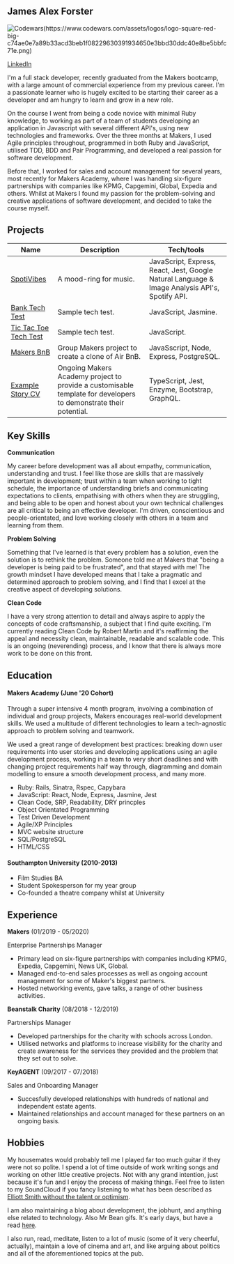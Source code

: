 ## James Alex Forster
![Codewars(https://www.codewars.com/assets/logos/logo-square-red-big-c74ae0e7a89b33acd3beb1f08229630391934650e3bbd30ddc40e8be5bbfc71e.png)](https://www.codewars.com/users/JJzz) 

[LinkedIn](https://www.linkedin.com/in/james-forster-170723104/)

I'm a full stack developer, recently graduated from the Makers bootcamp, with a large amount of commercial experience from my previous career. I'm a passionate learner who is hugely excited to be starting their career as a developer and am hungry to learn and grow in a new role.

On the course I went from being a code novice with minimal Ruby knowledge, to working as part of a team of students developing an application in Javascript with several different API's, using new technologies and frameworks. Over the three months at Makers, I used Agile principles throughout, programmed in both Ruby and JavaScript, utilised TDD, BDD and Pair Programming, and developed a real passion for software development.

Before that, I worked for sales and account management for several years, most recently for Makers Academy, where I was handling six-figure partnerships with companies like KPMG, Capgemini, Global, Expedia and others. Whilst at Makers I found my passion for the problem-solving and creative applications of software development, and decided to take the course myself. 

## Projects
| Name                         | Description            | Tech/tools        |
| ---------------------------- | -----------------      | ----------------- |
| [SpotiVibes](https://www.spotivibes.surge.sh)             | A mood-ring for music. | JavaScript, Express, React, Jest, Google Natural Language & Image Analysis API's, Spotify API. |
| [Bank Tech Test](https://github.com/jamesAforster/bankTechTest) | Sample tech test. | JavaScript, Jasmine.     |
| [Tic Tac Toe Tech Test](https://github.com/jamesAforster/ticTacToeTechTest) | Sample tech test. | JavaScript. |
| [Makers BnB](https://github.com/jamesAforster/Makersbnb) | Group Makers project to create a clone of Air BnB. | JavaSscript, Node, Express, PostgreSQL. |
| [Example Story CV](https://github.com/makersacademy/example-story-website)| Ongoing Makers Academy project to provide a customisable template for developers to demonstrate their potential. | TypeScript, Jest, Enzyme, Bootstrap, GraphQL. |


## Key Skills
**Communication**

My career before development was all about empathy, communication, understanding and trust. I feel like those are skills that are massively important in development; trust within a team when working to tight schedule, the importance of understanding briefs and communicating expectations to clients, empathising with others when they are struggling, and being able to be open and honest about your own technical challenges are all critical to being an effective developer. 
I'm driven, conscientious and people-orientated, and love working closely with others in a team and learning from them. 

**Problem Solving**

Something that I've learned is that every problem has a solution, even the solution is to rethink the problem. Someone told me at Makers that "being a developer is being paid to be frustrated", and that stayed with me! The growth mindset I have developed means that I take a pragmatic and determined approach to problem solving, and I find that I excel at the creative aspect of developing solutions. 

**Clean Code**

I have a very strong attention to detail and always aspire to apply the concepts of code craftsmanship, a subject that I find quite exciting. I'm currently reading Clean Code by Robert Martin and it's reaffirming the appeal and necessity clean, maintainable, readable and scalable code. This is an ongoing (neverending) process, and I know that there is always more work to be done on this front.

## Education
#### Makers Academy (June '20 Cohort)
Through a super intensive 4 month program, involving a combination of individual and group projects, Makers encourages real-world development skills. We used a multitude of different technologies to learn a tech-agnostic approach to problem solving and teamwork.

We used a great range of development best practices: breaking down user requirements into user stories and developing applications using an agile development process, working in a team to very short deadlines and with changing project requirements half way through, diagramming and domain modelling to ensure a smooth development process, and many more.

- Ruby: Rails, Sinatra, Rspec, Capybara
- JavaScript: React, Node, Express, Jasmine, Jest
- Clean Code, SRP, Readability, DRY princples
- Object Orientated Programming
- Test Driven Development
- Agile/XP Principles
- MVC website structure
- SQL/PostgreSQL
- HTML/CSS

#### Southampton University (2010-2013)
- Film Studies BA
- Student Spokesperson for my year group
- Co-founded a theatre company whilst at University

## Experience
**Makers** (01/2019 - 05/2020)

Enterprise Partnerships Manager
- Primary lead on six-figure partnerships with companies including KPMG, Expedia, Capgemini, News UK, Global.
- Managed end-to-end sales processes as well as ongoing account management for some of Maker's biggest partners.
- Hosted networking events, gave talks, a range of other business activities.

**Beanstalk Charity** (08/2018 - 12/2019)  

Partnerships Manager
- Developed partnerships for the charity with schools across London.
- Utilised networks and platforms to increase visibility for the charity and create awareness for the services they provided and the problem that they set out to solve.

**KeyAGENT** (09/2017 - 07/2018)

Sales and Onboarding Manager
- Succesfully developed relationships with hundreds of national and independent estate agents.
- Maintained relationships and account managed for these partners on an ongoing basis.

## Hobbies
My housemates would probably tell me I played far too much guitar if they were not so polite. I spend a lot of time outside of work writing songs and working on other little creative projects. Not with any grand intention, just because it's fun and I enjoy the process of making things. Feel free to listen to my SoundCloud if you fancy listening to what has been described as [Elliott Smith without the talent or optimism](https://soundcloud.com/user-656076887).

I am also maintaining a blog about development, the jobhunt, and anything else related to technology. Also Mr Bean gifs. It's early days, but have a read [here](https://medium.com/@jamesalexforster).

I also run, read, meditate, listen to a lot of music (some of it very cheerful, actually), maintain a love of cinema and art, and like arguing about politics and all of the aforementioned topics at the pub.
